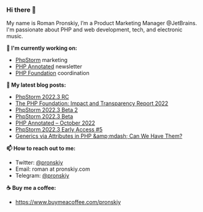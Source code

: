 ### Hi there 👋

My name is Roman Pronskiy, I’m a Product Marketing Manager @JetBrains. I'm passionate about PHP and web development, tech, and electronic music.

**👷 I'm currently working on:**
- [PhpStorm](https://jetbrains.com/phpstorm/) marketing
- [PHP Annotated](https://info.jetbrains.com/PHP-Annotated-Subscription.html) newsletter
- [PHP Foundation](http://thephp.foundation/) coordination

**📜 My latest blog posts:**
<!-- BLOG-POST-LIST:START -->
- [PhpStorm 2022.3 RC](https://blog.jetbrains.com/phpstorm/2022/11/phpstorm-2022-3-rc/)
- [The PHP Foundation: Impact and Transparency Report 2022](https://thephp.foundation/blog/2022/11/22/transparency-and-impact-report-2022/)
- [PhpStorm 2022.3 Beta 2](https://blog.jetbrains.com/phpstorm/2022/11/phpstorm-2022-3-beta-2/)
- [PhpStorm 2022.3 Beta](https://blog.jetbrains.com/phpstorm/2022/11/phpstorm-2022-3-beta/)
- [PHP Annotated – October 2022](https://blog.jetbrains.com/phpstorm/2022/11/php-annotated-october-2022/)
- [PhpStorm 2022.3 Early Access #5](https://blog.jetbrains.com/phpstorm/2022/11/phpstorm-2022-3-early-access-5/)
- [Generics via Attributes in PHP &amp;amp;mdash; Can We Have Them?](https://pronskiy.com/blog/generics-via-attributes-in-php/)
<!-- BLOG-POST-LIST:END -->

**📫 How to reach out to me:**
- Twitter: [@pronskiy](https://twitter.com/pronskiy)
- Email: roman at pronskiy.com
- Telegram: [@pronskiy](https://t.me/pronskiy)

**☕️ Buy me a coffee:**
- https://www.buymeacoffee.com/pronskiy

<!--
- 💬 Ask me about [PhpStorm](https://www.jetbrains.com/phpstorm/) and PHP.

Here are some ideas to get you started:

- 🔭 I’m currently working on ...
- 🌱 I’m currently learning ...
- 👯 I’m looking to collaborate on ...
- 🤔 I’m looking for help with ...
- 💬 Ask me about ...
- 📫 How to reach me: ...
- 😄 Pronouns: ...
- ⚡ Fun fact: ...
-->
